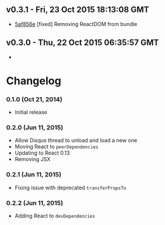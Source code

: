 v0.3.1 - Fri, 23 Oct 2015 18:13:08 GMT
--------------------------------------

- [5af856e](../../commit/5af856e) [fixed] Removing ReactDOM from bundle


v0.3.0 - Thu, 22 Oct 2015 06:35:57 GMT
--------------------------------------

- 


# Changelog

### 0.1.0 (Oct 21, 2014)

- Initial release

### 0.2.0 (Jun 11, 2015)

- Allow Disqus thread to unload and load a new one
- Moving React to `peerDependencies`
- Updating to React 0.13
- Removing JSX

### 0.2.1 (Jun 11, 2015)

- Fixing issue with deprecated `transferPropsTo`

### 0.2.2 (Jun 11, 2015)

- Adding React to `devDependencies`
